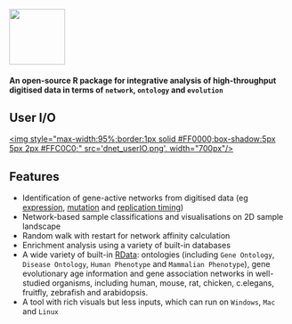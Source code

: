 <a href="index.html"><IMG src="dnet_logo1.png" height="100px" id="logo"></a>

<B><h4>An open-source R package for integrative analysis of high-throughput digitised data in terms of `network`, `ontology` and `evolution`</h4></B>

## User I/O

<a href="demo-TCGA.html"><img style="max-width:95%;border:1px solid #FF0000;box-shadow:5px 5px 2px #FFC0C0;" src='dnet_userIO.png', width="700px"/></a>


## Features

* Identification of gene-active networks from digitised data (eg [expression](http://dnet.r-forge.r-project.org/demo-Fang.html), [mutation](http://dnet.r-forge.r-project.org/demo-TCGA.html) and [replication timing](http://dnet.r-forge.r-project.org/demo-Hiratani.html))
* Network-based sample classifications and visualisations on 2D sample landscape
* Random walk with restart for network affinity calculation
* Enrichment analysis using a variety of built-in databases
* A wide variety of built-in [RData](http://dnet.r-forge.r-project.org/rdata.html): ontologies (including `Gene Ontology`, `Disease Ontology`, `Human Phenotype` and `Mammalian Phenotype`), gene evolutionary age information and gene association networks in well-studied organisms, including human, mouse, rat, chicken, c.elegans, fruitfly, zebrafish and arabidopsis.
* A tool with rich visuals but less inputs, which can run on `Windows`, `Mac` and `Linux`
